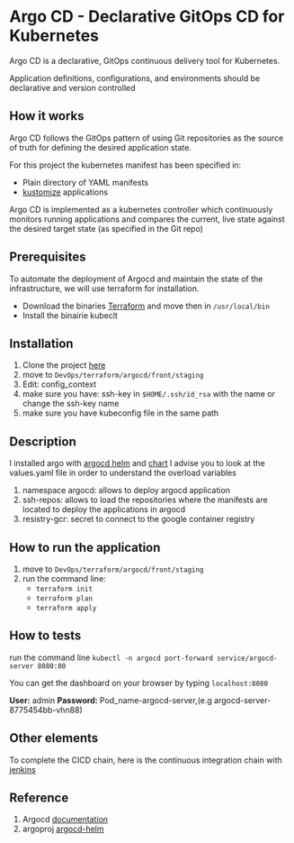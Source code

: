 # Argo CD - Declarative GitOps CD for Kubernetes
Argo CD is a declarative, GitOps continuous delivery tool for Kubernetes.

Application definitions, configurations, and environments should be declarative and version controlled

## How it works
Argo CD follows the GitOps pattern of using Git repositories as the source of truth for defining the desired application state.

For this project the kubernetes manifest has been specified in:

- Plain directory of YAML manifests
- [kustomize](https://kustomize.io/) applications

Argo CD is implemented as a kubernetes controller which continuously monitors running applications and compares the current, live state against the desired target state (as specified in the Git repo)

## Prerequisites
To automate the deployment of Argocd and maintain the state of the infrastructure, we will use terraform for installation.
- Download the binaries [Terraform](https://www.terraform.io/downloads.html) and move then in `/usr/local/bin`
- Install the binairie kubeclt

## Installation

1. Clone the project [here](https://github.com/telemaqueHQ/DevOps)
2. move to `DevOps/terraform/argocd/front/staging`
3. Edit:
	config_context
4. make sure you have:
	ssh-key in `$HOME/.ssh/id_rsa` with the name or change the ssh-key name
5. make sure you have kubeconfig file in the same path

## Description
I installed argo with [argocd helm](https://github.com/argoproj/argo-helm) and [chart](https://github.com/argoproj/argo-helm/tree/master/charts/argo-cd)
I advise you to look at the values.yaml file in order to understand the overload variables
1. namespace argocd: allows to deploy argocd application
2. ssh-repos: allows to load the repositories where the manifests are located to deploy the applications in argocd
3. resistry-gcr: secret to connect to the google container registry

## How to run the application
1. move to `DevOps/terraform/argocd/front/staging`
2. run the command line:
	- `terraform init`
	- `terraform plan`
	- `terraform apply`

## How to tests

run the command line `kubectl -n argocd port-forward service/argocd-server 8080:80`

You can get the dashboard on your browser by typing `localhost:8080`

**User:** admin
**Password:** Pod_name-argocd-server,(e.g argocd-server-8775454bb-vhn88)

## Other elements
To complete the CICD chain, here is the continuous integration chain with [jenkins](https://github.com/telemaqueHQ/DevOps/tree/master/terraform/jenkins)

## Reference
1. Argocd [documentation](https://argoproj.github.io/argo-cd/)
2. argoproj [argocd-helm](https://github.com/argoproj/argo-helm)
